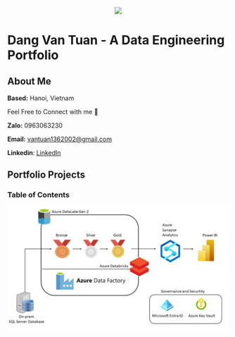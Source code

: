 <p align="center">
  <img src="https://github.com/lis-r-barreto/Data-Engineering/blob/main/data-engineering-cover.png" >
</p>


# Dang Van Tuan - A Data Engineering Portfolio
## About Me

**Based:** Hanoi, Vietnam

Feel Free to Connect with me 🤠

**Zalo:** 0963063230

**Email:** vantuan1362002@gmail.com

**Linkedin**: [LinkedIn](https://www.linkedin.com/in/mikezxc136/)
## Portfolio Projects


### Table of Contents
![](./img/architecture.jpg)
